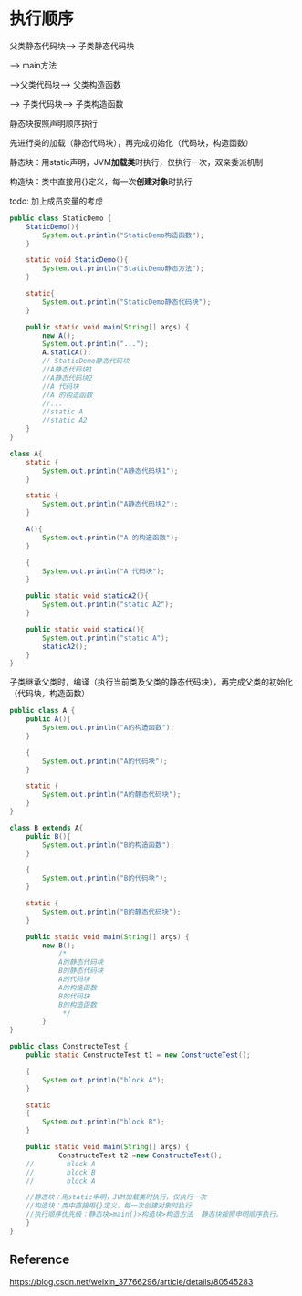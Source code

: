 # 执行顺序

父类静态代码块—> 子类静态代码块

—> main方法

—>父类代码块—> 父类构造函数

—> 子类代码块—> 子类构造函数

静态块按照声明顺序执行



先进行类的加载（静态代码块），再完成初始化（代码块，构造函数）

静态块：用static声明，JVM**加载类**时执行，仅执行一次，双亲委派机制

构造块：类中直接用{}定义，每一次**创建对象**时执行

todo: 加上成员变量的考虑

```java
public class StaticDemo {
	StaticDemo(){
		System.out.println("StaticDemo构造函数");
	}

	static void StaticDemo(){
		System.out.println("StaticDemo静态方法");
	}

	static{
		System.out.println("StaticDemo静态代码块");
	}

	public static void main(String[] args) {
		new A();
		System.out.println("...");
		A.staticA();
		// StaticDemo静态代码块
		//A静态代码块1
		//A静态代码块2
		//A 代码块
		//A 的构造函数
		//...
		//static A
		//static A2
	}
}

class A{
	static {
		System.out.println("A静态代码块1");
	}

	static {
		System.out.println("A静态代码块2");
	}

	A(){
		System.out.println("A 的构造函数");
	}

	{
		System.out.println("A 代码块");
	}

	public static void staticA2(){
		System.out.println("static A2");
	}

	public static void staticA(){
		System.out.println("static A");
		staticA2();
	}
}
```

子类继承父类时，编译（执行当前类及父类的静态代码块），再完成父类的初始化（代码块，构造函数）

```java
public class A {
	public A(){
        System.out.println("A的构造函数");
    }

    {
        System.out.println("A的代码块");
    }

	static {
        System.out.println("A的静态代码块");
    }
}

class B extends A{
	public B(){
        System.out.println("B的构造函数");
    }

    {
        System.out.println("B的代码块");
    }

	static {
        System.out.println("B的静态代码块");
    }

	public static void main(String[] args) {
    	new B();
            /*
            A的静态代码块
            B的静态代码块
            A的代码块
            A的构造函数
            B的代码块
            B的构造函数
             */
        }
}
```

```java
public class ConstructeTest {
	public static ConstructeTest t1 = new ConstructeTest();

    {
        System.out.println("block A");
    }

	static
	{
        System.out.println("block B");
    }

    public static void main(String[] args) {
            ConstructeTest t2 =new ConstructeTest();
    //        block A
    //        block B
    //        block A

    //静态块：用static申明，JVM加载类时执行，仅执行一次
    //构造块：类中直接用{}定义，每一次创建对象时执行
    //执行顺序优先级：静态块>main()>构造块>构造方法  静态块按照申明顺序执行。
    }
}

```
## Reference 

https://blog.csdn.net/weixin_37766296/article/details/80545283